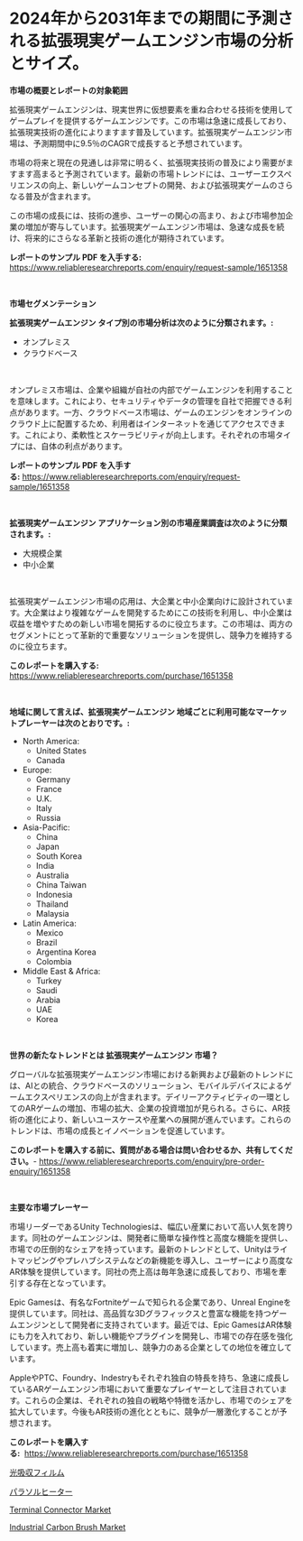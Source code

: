 <p><h1>2024年から2031年までの期間に予測される拡張現実ゲームエンジン市場の分析とサイズ。</h1></p><p><strong>市場の概要とレポートの対象範囲</strong></p>
<p><p>拡張現実ゲームエンジンは、現実世界に仮想要素を重ね合わせる技術を使用してゲームプレイを提供するゲームエンジンです。この市場は急速に成長しており、拡張現実技術の進化によりますます普及しています。拡張現実ゲームエンジン市場は、予測期間中に9.5％のCAGRで成長すると予想されています。</p><p>市場の将来と現在の見通しは非常に明るく、拡張現実技術の普及により需要がますます高まると予測されています。最新の市場トレンドには、ユーザーエクスペリエンスの向上、新しいゲームコンセプトの開発、および拡張現実ゲームのさらなる普及が含まれます。</p><p>この市場の成長には、技術の進歩、ユーザーの関心の高まり、および市場参加企業の増加が寄与しています。拡張現実ゲームエンジン市場は、急速な成長を続け、将来的にさらなる革新と技術の進化が期待されています。</p></p>
<p><strong>レポートのサンプル PDF を入手する:</strong> <a href="https://www.reliableresearchreports.com/enquiry/request-sample/1651358">https://www.reliableresearchreports.com/enquiry/request-sample/1651358</a></p>
<p>&nbsp;</p>
<p><strong>市場セグメンテーション</strong></p>
<p><strong>拡張現実ゲームエンジン タイプ別の市場分析は次のように分類されます。:</strong></p>
<p><ul><li>オンプレミス</li><li>クラウドベース</li></ul></p>
<p>&nbsp;</p>
<p><p>オンプレミス市場は、企業や組織が自社の内部でゲームエンジンを利用することを意味します。これにより、セキュリティやデータの管理を自社で把握できる利点があります。一方、クラウドベース市場は、ゲームのエンジンをオンラインのクラウド上に配置するため、利用者はインターネットを通じてアクセスできます。これにより、柔軟性とスケーラビリティが向上します。それぞれの市場タイプには、自体の利点があります。</p></p>
<p><strong>レポートのサンプル PDF を入手する:</strong>&nbsp;<a href="https://www.reliableresearchreports.com/enquiry/request-sample/1651358">https://www.reliableresearchreports.com/enquiry/request-sample/1651358</a></p>
<p>&nbsp;</p>
<p><strong> 拡張現実ゲームエンジン アプリケーション別の市場産業調査は次のように分類されます。:</strong></p>
<p><ul><li>大規模企業</li><li>中小企業</li></ul></p>
<p>&nbsp;</p>
<p><p>拡張現実ゲームエンジン市場の応用は、大企業と中小企業向けに設計されています。大企業はより複雑なゲームを開発するためにこの技術を利用し、中小企業は収益を増やすための新しい市場を開拓するのに役立ちます。この市場は、両方のセグメントにとって革新的で重要なソリューションを提供し、競争力を維持するのに役立ちます。</p></p>
<p><strong>このレポートを購入する:</strong>&nbsp; <a href="https://www.reliableresearchreports.com/purchase/1651358">https://www.reliableresearchreports.com/purchase/1651358</a></p>
<p>&nbsp;</p>
<p><strong>地域に関して言えば、拡張現実ゲームエンジン 地域ごとに利用可能なマーケットプレーヤーは次のとおりです。:</strong></p>
<p><ul>
    <li>
        North America:
        <ul>
            <li>United States</li>
            <li>Canada</li>
        </ul>
    </li>
    <li>
        Europe:
        <ul>
            <li>Germany</li>
            <li>France</li>
            <li>U.K.</li>
            <li>Italy</li>
            <li>Russia</li>
        </ul>
    </li>
    <li>
        Asia-Pacific:
        <ul>
            <li>China</li>
            <li>Japan</li>
            <li>South Korea</li>
            <li>India</li>
            <li>Australia</li>
            <li>China Taiwan</li>
            <li>Indonesia</li>
            <li>Thailand</li>
            <li>Malaysia</li>
        </ul>
    </li>
    <li>
        Latin America:
        <ul>
            <li>Mexico</li>
            <li>Brazil</li>
            <li>Argentina Korea</li>
            <li>Colombia</li>
        </ul>
    </li>
    <li>
        Middle East & Africa:
        <ul>
            <li>Turkey</li>
            <li>Saudi</li>
            <li>Arabia</li>
            <li>UAE</li>
            <li>Korea</li>
        </ul>
    </li>
    </ul></p>
<p>&nbsp;</p>
<p><strong>世界の新たなトレンドとは 拡張現実ゲームエンジン 市場？</strong></p>
<p><p>グローバルな拡張現実ゲームエンジン市場における新興および最新のトレンドには、AIとの統合、クラウドベースのソリューション、モバイルデバイスによるゲームエクスペリエンスの向上が含まれます。デイリーアクティビティの一環としてのARゲームの増加、市場の拡大、企業の投資増加が見られる。さらに、AR技術の進化により、新しいユースケースや産業への展開が進んでいます。これらのトレンドは、市場の成長とイノベーションを促進しています。</p></p>
<p><strong>このレポートを購入する前に、質問がある場合は問い合わせるか、共有してください。</strong>- <a href="https://www.reliableresearchreports.com/enquiry/pre-order-enquiry/1651358">https://www.reliableresearchreports.com/enquiry/pre-order-enquiry/1651358</a></p>
<p>&nbsp;</p>
<p><strong>主要な市場プレーヤー</strong></p>
<p><p>市場リーダーであるUnity Technologiesは、幅広い産業において高い人気を誇ります。同社のゲームエンジンは、開発者に簡単な操作性と高度な機能を提供し、市場での圧倒的なシェアを持っています。最新のトレンドとして、Unityはライトマッピングやプレハブシステムなどの新機能を導入し、ユーザーにより高度なAR体験を提供しています。同社の売上高は毎年急速に成長しており、市場を牽引する存在となっています。</p><p>Epic Gamesは、有名なFortniteゲームで知られる企業であり、Unreal Engineを提供しています。同社は、高品質な3Dグラフィックスと豊富な機能を持つゲームエンジンとして開発者に支持されています。最近では、Epic GamesはAR体験にも力を入れており、新しい機能やプラグインを開発し、市場での存在感を強化しています。売上高も着実に増加し、競争力のある企業としての地位を確立しています。</p><p>AppleやPTC、Foundry、Indestryもそれぞれ独自の特長を持ち、急速に成長しているARゲームエンジン市場において重要なプレイヤーとして注目されています。これらの企業は、それぞれの独自の戦略や特徴を活かし、市場でのシェアを拡大しています。今後もAR技術の進化とともに、競争が一層激化することが予想されます。</p></p>
<p><strong>このレポートを購入する:</strong>&nbsp;&nbsp;<a href="https://www.reliableresearchreports.com/purchase/1651358">https://www.reliableresearchreports.com/purchase/1651358</a></p>
<p><p><a href="https://github.com/marbadji/Market-Research-Report-List-1/blob/main/896875210396.md">光吸収フィルム</a></p><p><a href="https://github.com/KaydenJohns1964/Market-Research-Report-List-1/blob/main/148756210397.md">パラソルヒーター</a></p><p><a href="https://github.com/jj19131/Market-Research-Report-List-2/blob/main/terminal-connector-market.md">Terminal Connector Market</a></p><p><a href="https://github.com/marloy8/Market-Research-Report-List-3/blob/main/industrial-carbon-brush-market.md">Industrial Carbon Brush Market</a></p></p>
